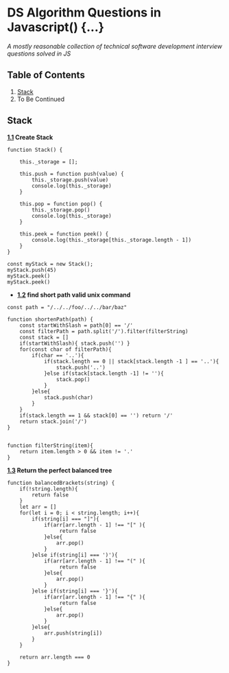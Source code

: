 # DS Algorithm Questions in Javascript() {...}
*A mostly reasonable collection of technical software development interview questions solved in JS*

## Table of Contents
1. [Stack](#stack)
1. To Be Continued

## Stack
<a name="stack--create-stack"></a><a name="1.1"></a>

**[1.1](#stack--create-stack) Create Stack**
```
function Stack() {

    this._storage = [];

    this.push = function push(value) {
        this._storage.push(value)
        console.log(this._storage)
    }

    this.pop = function pop() {
        this._storage.pop()
        console.log(this._storage)
    }

    this.peek = function peek() {
        console.log(this._storage[this._storage.length - 1])
    }
}

const myStack = new Stack();
myStack.push(45)
myStack.peek()
myStack.peek()

```
<a name="short-path"></a><a name="1.2"></a>
- **[1.2](#short-stack) find short path valid unix command**
```
const path = "/../../foo/../../bar/baz"

function shortenPath(path) {
	const startWithSlash = path[0] == '/'
	const filterPath = path.split('/').filter(filterString)
	const stack = []
	if(startWithSlash){ stack.push('') }
	for(const char of filterPath){
		if(char == '..'){
			if(stack.length == 0 || stack[stack.length -1 ] == '..'){
				stack.push('..')
			}else if(stack[stack.length -1] != ''){
				stack.pop()
			}
		}else{
			stack.push(char)
		}
	}
	if(stack.length == 1 && stack[0] == '') return '/'
	return stack.join('/')
}


function filterString(item){
	return item.length > 0 && item != '.'
}

```
<a name="stack--balanced-string"></a><a name="1.3"></a>

**[1.3](#stack--balanced-string) Return the perfect balanced tree**
```
function balancedBrackets(string) {
	if(!string.length){
		return false
	}
    let arr = []
	for(let i = 0; i < string.length; i++){
		if(string[i] === "]"){
			if(arr[arr.length - 1] !== "[" ){
				 return false
			}else{
				arr.pop()
			}
		}else if(string[i] === ')'){
			if(arr[arr.length - 1] !== "(" ){
				 return false
			}else{
				arr.pop()
			}
		}else if(string[i] === '}'){
			if(arr[arr.length - 1] !== "{" ){
				 return false
			}else{
				arr.pop()
			}
		}else{
			arr.push(string[i])
		}
	}
	
	return arr.length === 0
}

```